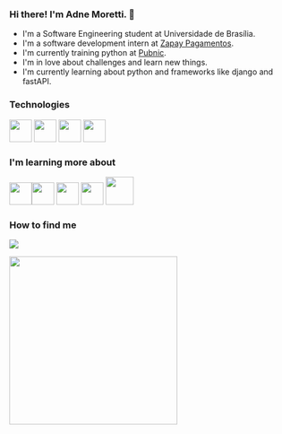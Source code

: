 ### Hi there! I'm Adne Moretti. :wave:
- I'm a Software Engineering student at Universidade de Brasília. 
- I'm a software development intern at [Zapay Pagamentos](https://usezapay.com.br/).  
- I'm currently training python at [Pubnic](https://pubnic.com.br/).
- I'm in love about challenges and learn new things.
- I'm currently learning about python and frameworks like django and fastAPI.
### Technologies
 <img src="https://cdn.jsdelivr.net/gh/devicons/devicon/icons/git/git-original.svg" width="40" height="40"/>                                             <img src="https://cdn.jsdelivr.net/gh/devicons/devicon/icons/python/python-original.svg" width="40" height="40"/>                                                                                  <img src="https://cdn.jsdelivr.net/gh/devicons/devicon/icons/java/java-original.svg"  width="40" height="40"/>                     <img src="https://cdn.jsdelivr.net/gh/devicons/devicon/icons/c/c-original.svg" width="40" height="40"/>                                                                                                            
### I'm learning more about   

<img src="https://cdn.jsdelivr.net/gh/devicons/devicon/icons/postgresql/postgresql-original.svg" width="40" height="40"/><img src="https://cdn.jsdelivr.net/gh/devicons/devicon/icons/fastapi/fastapi-original.svg" width="40" height="40"/>                                         <img src="https://cdn.jsdelivr.net/gh/devicons/devicon/icons/django/django-plain.svg"  width="40" height="40"/>
<img src="https://cdn.jsdelivr.net/gh/devicons/devicon/icons/selenium/selenium-original.svg"  width="40" height="40"/>
<img src="https://cdn.jsdelivr.net/gh/devicons/devicon/icons/docker/docker-original.svg"  width="50" height="50"/>


### How to find me
 <a href="https://www.linkedin.com/in/adne-moretti-moreira-b4875b1b0/" target="_blank"><img src="https://img.shields.io/badge/-LinkedIn-%230077B5?style=for-the-badge&logo=linkedin&logoColor=white" target="_blank"></a> 
 

<img src="https://media.giphy.com/media/SX71qs3TDxVkvbLJ4o/giphy.gif" width="300" height="300"><img/>
